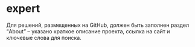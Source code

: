 # expert
Для решений, размещенных на GitHub, должен быть заполнен раздел “About” – указано краткое описание проекта, ссылка на сайт и ключевые слова для поиска.
